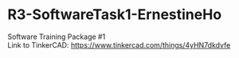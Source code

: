 # R3-SoftwareTask1-ErnestineHo  
Software Training Package #1  
Link to TinkerCAD: https://www.tinkercad.com/things/4yHN7dkdvfe
